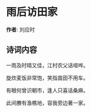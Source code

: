 # 雨后访田家

**作者**: 刘应时

## 诗词内容

一雨及时晴又佳，江村农父话喧哗。

旋炊麦饭非常饱，笑指苗田不用车。

有眼何曾识朝市，逢人只喜话桑麻。

此间賸有渔樵地，容我旁边著一家。

